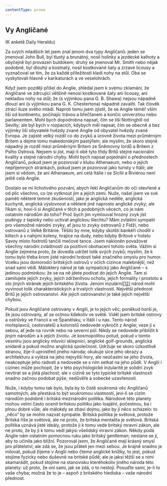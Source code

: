 ```yaml
---
contentType: prose
---
```


## Vy Angličané  
(K anketě Daily Heraldu)

Za svých mladších let jsem znal jenom dva typy Angličanů: jeden se jmenoval John Bull, byl tlustý a brunátný, nosil holínky a jezdecké kalhoty a obyčejně byl provázen buldokem; druhý se jmenoval Mr. Smith nebo nějak podobně, byl dlouhý a kostnatý, nosil kostkované šaty a zrzavé licousy a vyznačoval se tím, že za každé příležitosti kladl nohy na stůl. Oba se vyskytovali hlavně v karikaturách a ve veselohrách.

Když jsem později přišel do Anglie, shledal jsem k svému zklamání, že Angličané ve zdrcující většině nenosí kostkované šaty ani licousy, ani nekladou nohy na stůl; že (s výjimkou pana G. B. Shawa) nejsou nápadně dlouzí ani (s výjimkou pana G. K. Chestertona) nápadně zavalití. Tak člověk ztrácí iluze svého mládí. Naproti tomu jsem zjistil, že se Anglie téměř vším liší od kontinentu, počínajíc trávou a břečťanem a končíc univerzitou nebo parlamentem. Mohl bych dopodrobna napsat, čím se liší Nottinghill od Sevilly; ale byl bych v rozpacích, kdybych měl napsat, čím se obecně a bez výjimky liší obyvatelé hvězdy zvané Anglie od obyvatel hvězdy zvané Evropa. Je zajisté velký rozdíl co do zvyků a úrovně života mezi průměrným Britem a dejme tomu makedonským pastýřem; ale myslím, že skoro stejně nápadný je rozdíl mezi průměrným Britem ze Sněmovny lordů a Britem z Psího Ostrova. Nejsem si jist, mají-li obě tyto třídy Britů stejné nacionální kvality a stejné národní chyby. Mohl bych napsat pojednání o přednostech Angličanů, pokud jsem je pozoroval v klubu Athenaeum, nebo o jejich nepříjemných stránkách, pokud jsem je pozoroval jako turisty v Itálii; ale jsem si vědom, že ani Athenaeum, ani celá Itálie i se Sicílií a Riviérou není ještě celá Anglie.

Dostalo se mi lichotivého pozvání, abych řekl Angličanům do očí otevřeně a od plic všechno, co lze vytknout jim a jejich zemi. Nuže, našel jsem ve své paměti některé temné zkušenosti, jako je anglická neděle, anglická kuchyně, anglická výslovnost a některé jiné naprosto anglické zvyky; ale říkám si, hoví-li si Angličané v těch a podobných věcech, co je nám ostatním národům do toho? Proč bych jim vymlouval hrozný zvyk jíst pudingy z tapioky nebo uctívat anglickou šlechtu? Mám zvláštní sympatii pro všemožné národní zvyky, ať jsou to zvyky ostrovanů z Fidži, nebo ostrovanů z Velké Británie. Těšilo by mne, kdyby skotští bankéři chodili v kiltech a s nahými koleny, hrajíce na dudy, nebo kdyby Britové v hotelu Savoy místo foxtrotů tančili mečové tance. Jsem nakloněn považovat všechny národní zvláštnosti za pozitivní obohacení tohoto světa. Vážím si Anglie zejména proto, že dovedla udržet tolik svých zvyků; myslím, že k tomu bylo třeba krom jisté národní hrdosti také značného smyslu pro humor. Vcelku jsou domorodci britských ostrovů v očích cizince malebnější, než snad sami vědí. Málokterý národ je tak sympatický jako Angličané – s jedinou podmínkou: že se na ně jdete podívat do jejich Anglie. Tam si zamilujete jejich zvyky, jejich zdrženlivou ochotu, jejich formality i prostotu a sto jiných stránek jejich britského života. Jenom inzulární[\[12\]](./resources/undefined) národ mohl vyvinout tolik charakteristických a trvalých vlastností. Největší přednost Britů je jejich ostrovanství. Ale jejich ostrovanství je také jejich největší chybou.

Pokud jsou Angličané ostrovany v Anglii, je to jejich věc; poněkud horší je, že jsou ostrovany, ať se octnou kdekoliv ve světě. Viděl jsem britské ostrovy a ostrůvky ve Francii a ve Španělsku, v Itálii i u nás. Tento národ mořeplavců, cestovatelů a kolonistů nedovede vykročit z Anglie; veze ji s sebou, ať jede na rovník nebo na severní pól. Nikdy se nedovede přiblížit k jiným národům a k jejich životu. Je kosmopolitou potud, pokud v tomto vesmíru jsou anglicky mluvící sklepníci, anglické golf-grounds, anglická snídaně a pokud možno anglická společnost. Udržuje se skoro úzkostlivě stranou, žije-li uprostřed jiného národa; okukuje sice jeho obrazy a architekturu a vylézá na jeho nejvyšší hory, ale neúčastní se jeho života, neakceptuje jeho radosti a nedovede se s ním setkat na jeho půdě. V Anglii i cizinec může pochopit, že v této psychologické inzularitě je solidní zvyk nevtírat se a jistá plachost; ale v cizině se tyto typické britské vlastnosti snadno začnou podobat pýše, nedůvěře a sobecké uzavřenosti.

Nuže, i kdyby tomu tak bylo, byla by to čistě soukromá věc Angličanů samotných; ale přestává to být soukromou vlastností, jeví-li se cizím národům podobně i britská mezinárodní politika. Národové této planety mohou velmi často ocenit britskou politiku jako loajální, počestnou, ba i plnou dobré vůle; ale málokdy se zbaví dojmu, jako by jí něco scházelo: to „něco“ by se mohlo nazvat sympatie. Britská politika je světová, protože Britská říše je světová, ale ne proto, že britská mentalita je světová. Britská politika uznává jisté ideály, protože ji k tomu vede britský mravní zákon, ale ne proto, že by ji k tomu vedl jakýsi všelidský mravní zákon. Někdy podá Anglie nám ostatním pomocnou ruku jako britský gentleman; nestane se jí, aby to učinila jako bližní. Pozoroval jsem, že Angličané mají krásný smysl pro přátelství; ale zdá se, že jsou přáteli jen mezi sebou. Je krajně snadno je milovat, pokud žijeme v Anglii nebo čteme anglické knížky, to jest, pokud stojíme fyzicky nebo duševně na britské půdě; ale je jaksi těžší se s nimi skamarádit, pokud stojíme na stanovisku kteréhokoliv jiného národa této planety: už proto, že oni sami, jak se zdá, o to nestojí. Posuďte sami, je-li to vaše chyba; možná že to je – aspoň z britského hlediska – vaše národní přednost.
